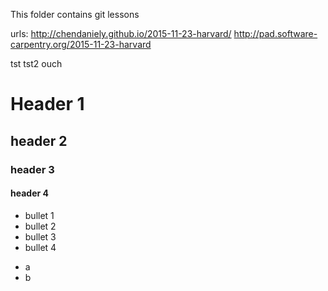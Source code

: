 This folder contains git lessons

urls:
http://chendaniely.github.io/2015-11-23-harvard/
http://pad.software-carpentry.org/2015-11-23-harvard

tst tst2
ouch

# Header 1
## header 2
### header 3
#### header 4

* bullet 1
* bullet 2
* bullet 3
*   bullet 4

- a
- b
